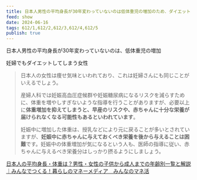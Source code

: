 ```yaml
---
title: 日本人男性の平均身長が30年変わっていないのは低体重児の増加のため．ダイエットしてしまう妊婦
feed: show
date: 2024-06-16
tags: 612/1,612/2,612/3,612/4,612/5
publish: true
---
```

日本人男性の平均身長が30年変わっていないのは、低体重児の増加

妊婦でもダイエットしてしまう女性

> 日本人の女性は痩せ気味といわれており、これは妊婦さんにも同じことがいえるでしょう。
>
>産婦人科では妊娠高血圧症候群や妊娠糖尿病になるリスクを減らすために、体重を増やしすぎないような指導を行うことがありますが、必要以上に**体重増加を抑えてしまうと、早産のリスクや、赤ちゃんに十分な栄養が届けられなくなる可能性もあるといわれています**。
>
>妊娠中に増加した体重は、授乳などにより元に戻ることが多いとされていますが、**妊娠中に赤ちゃんに与えておくべき栄養を後から与えることは困難**です。妊娠中の体重増加が気になるという人も、医師の指導に従い、赤ちゃんに与えるべき栄養分はしっかり摂るようにしましょう。

[日本人の平均身長・体重は？男性・女性の子供から成人までの年齢別一覧と解説｜みんなでつくる！暮らしのマネーメディア　みんなのマネ活](https://www.rakuten-card.co.jp/minna-money/topic/article_2112_00001/)